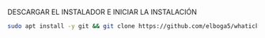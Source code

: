 DESCARGAR EL INSTALADOR E INICIAR LA INSTALACIÓN

```bash
sudo apt install -y git && git clone https://github.com/elboga5/whaticket-install install && sudo chmod -R 777 ./install && cd ./install && sudo ./whaticked
```


